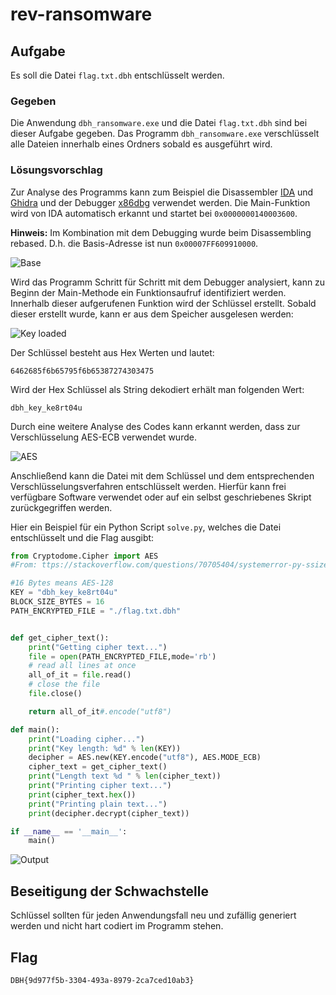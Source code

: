 # rev-ransomware

## Aufgabe

Es soll die Datei `flag.txt.dbh` entschlüsselt werden.

### Gegeben

Die Anwendung `dbh_ransomware.exe` und die Datei `flag.txt.dbh` sind bei dieser Aufgabe gegeben. Das Programm `dbh_ransomware.exe` verschlüsselt alle Dateien innerhalb eines Ordners sobald es ausgeführt wird.

### Lösungsvorschlag

Zur Analyse des Programms kann zum Beispiel die Disassembler [IDA](https://hex-rays.com/) und [Ghidra](https://ghidra-sre.org/) und der Debugger [x86dbg](https://github.com/x64dbg/x64dbg) verwendet werden. 
Die Main-Funktion wird von IDA automatisch erkannt und startet bei 
`0x0000000140003600`.

**Hinweis:** Im Kombination mit dem Debugging wurde beim Disassembling rebased. D.h. die Basis-Adresse ist nun  `0x00007FF609910000`.

![Base](screenshots/rebase_addresses.png)

Wird das Programm Schritt für Schritt mit dem Debugger analysiert, kann zu Beginn der Main-Methode ein Funktionsaufruf identifiziert werden.
Innerhalb dieser aufgerufenen Funktion wird der Schlüssel erstellt. Sobald dieser erstellt wurde, kann er aus dem Speicher ausgelesen werden:

![Key loaded](screenshots/key_loaded.png)

Der Schlüssel besteht aus Hex Werten und lautet:

```
6462685f6b65795f6b65387274303475
```

Wird der Hex Schlüssel als String dekodiert erhält man folgenden Wert:

```
dbh_key_ke8rt04u
```

Durch eine weitere Analyse des Codes kann erkannt werden, dass zur Verschlüsselung AES-ECB verwendet wurde.

![AES](screenshots/aes_mode.png)

Anschließend kann die Datei mit dem Schlüssel und dem entsprechenden Verschlüsselungsverfahren entschlüsselt werden. Hierfür kann frei verfügbare Software verwendet oder auf ein selbst geschriebenes Skript zurückgegriffen werden.

Hier ein Beispiel für ein Python Script `solve.py`, welches die Datei entschlüsselt und die Flag ausgibt:

```Python
from Cryptodome.Cipher import AES
#From: ttps://stackoverflow.com/questions/70705404/systemerror-py-ssize-t-clean-macro-must-be-defined-for-formats

#16 Bytes means AES-128
KEY = "dbh_key_ke8rt04u"
BLOCK_SIZE_BYTES = 16
PATH_ENCRYPTED_FILE = "./flag.txt.dbh"


def get_cipher_text():
	print("Getting cipher text...")
	file = open(PATH_ENCRYPTED_FILE,mode='rb')
	# read all lines at once
	all_of_it = file.read()
	# close the file
	file.close()

	return all_of_it#.encode("utf8")

def main():
	print("Loading cipher...")
	print("Key length: %d" % len(KEY))
	decipher = AES.new(KEY.encode("utf8"), AES.MODE_ECB)
	cipher_text = get_cipher_text()
	print("Length text %d " % len(cipher_text))
	print("Printing cipher text...")
	print(cipher_text.hex())
	print("Printing plain text...")
	print(decipher.decrypt(cipher_text))

if __name__ == '__main__':
	main()

```

![Output](screenshots/solution.png)

## Beseitigung der Schwachstelle

Schlüssel sollten für jeden Anwendungsfall neu und zufällig generiert werden und nicht hart codiert im Programm stehen.

## Flag
```
DBH{9d977f5b-3304-493a-8979-2ca7ced10ab3}
```
